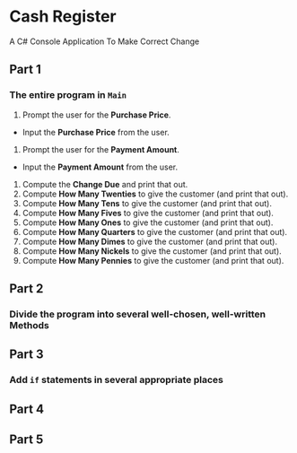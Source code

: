 # Cash Register
A C# Console Application To Make Correct Change

Part 1
---

### The entire program in `Main`

1. Prompt the user for the **Purchase Price**.

  - Input the **Purchase Price** from the user.

1. Prompt the user for the **Payment Amount**.

  - Input the **Payment Amount** from the user.

1. Compute the **Change Due** and print that out.
1. Compute **How Many Twenties** to give the customer (and print that out).
1. Compute **How Many Tens** to give the customer (and print that out).
1. Compute **How Many Fives** to give the customer (and print that out).
1. Compute **How Many Ones** to give the customer (and print that out).
1. Compute **How Many Quarters** to give the customer (and print that out).
1. Compute **How Many Dimes** to give the customer (and print that out).
1. Compute **How Many Nickels** to give the customer (and print that out).
1. Compute **How Many Pennies** to give the customer (and print that out).

Part 2
---

### Divide the program into several well-chosen, well-written **Methods**

Part 3
---

### Add `if` statements in several appropriate places

Part 4
---

Part 5
---
